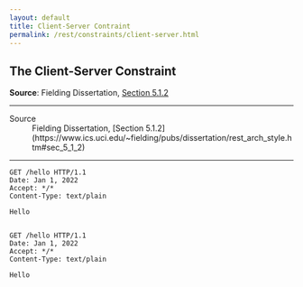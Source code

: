 ```yaml
---
layout: default
title: Client-Server Contraint
permalink: /rest/constraints/client-server.html
---
```


## The Client-Server Constraint

**Source**: Fielding Dissertation, [Section 5.1.2](https://www.ics.uci.edu/~fielding/pubs/dissertation/rest_arch_style.htm#sec_5_1_2)

<hr/>

<dl>
    <dt>Source</dt>
    <dd>Fielding Dissertation, [Section 5.1.2](https://www.ics.uci.edu/~fielding/pubs/dissertation/rest_arch_style.htm#sec_5_1_2)</dd>
</dl>

<hr/>

```http
GET /hello HTTP/1.1
Date: Jan 1, 2022
Accept: */*
Content-Type: text/plain

Hello

```

<pre><code>
GET /hello HTTP/1.1
Date: Jan 1, 2022
Accept: */*
Content-Type: text/plain

Hello
</code>
</pre>